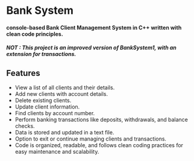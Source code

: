 # Bank System
#### console-based Bank Client Management System in C++ written with clean code principles. 
##### NOT : This project is an improved version of BankSystem1, with an extension for transactions.

## Features
  - View a list of all clients and their details.
  - Add new clients with account details.
  - Delete existing clients.
  - Update client information.
  - Find clients by account number.
  - Perform banking transactions like deposits, withdrawals, and balance checks.
  - Data is stored and updated in a text file.
  - Option to exit or continue managing clients and transactions.
  - Code is organized, readable, and follows clean coding practices for easy maintenance and scalability.
